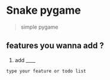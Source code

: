 # Snake pygame

> simple pygame

## features you wanna add ?
1. add ____

`type your feature or todo list`

